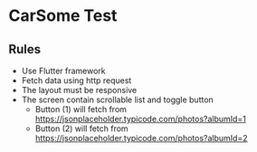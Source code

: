 # CarSome Test

Rules
------------------
- Use Flutter framework
- Fetch data using http request
- The layout must be responsive
- The screen contain scrollable list and toggle button
  - Button (1) will fetch from https://jsonplaceholder.typicode.com/photos?albumId=1
  - Button (2) will fetch from https://jsonplaceholder.typicode.com/photos?albumId=2
  
  
  
